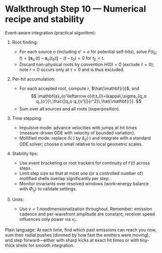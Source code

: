 # Walkthrough Step 10 — Numerical recipe and stability

Event-aware integration (practical algorithm):

1. Root finding:
   - For each source $o$ (including $o'=o$ for potential self-hits), solve $F(t_0;t)=\|\mathbf{s}_{o'}(t)-\mathbf{s}_o(t_0)\|-(t-t_0)=0$ for $t_0< t$.
   - Discard non-physical roots by convention $H(0)=0$ (exclude $\tau=0$); note $r=0$ occurs only at $\tau=0$ and is thus excluded.

2. Per-hit accumulation:
   - For each accepted root, compute $r$, $\hat{\mathbf{r}}$, and
     $$
     \mathbf{a}_{o'\leftarrow o}(t;t_0)=\kappa\,\sigma_{q_o q_{o'}}\,\frac{|q_o q_{o'}|}{r^2}\,\hat{\mathbf{r}}.
     $$
   - Sum over all sources and all roots (superposition).

3. Time stepping:
   - Impulsive mode: advance velocities with jumps at hit times (measure-driven ODE with velocity of bounded variation).
   - Mollified mode: replace $\delta(\cdot)$ by $\delta_\eta(\cdot)$ and integrate with a standard ODE solver; choose $\eta$ small relative to local geometric scales.

4. Stability tips:
   - Use event bracketing or root trackers for continuity of $t'(t)$ across steps.
   - Limit step size so that at most one (or a controlled number of) mollified shells overlap significantly per step.
   - Monitor invariants over resolved windows (work–energy balance with $\Phi_\eta$) to validate settings.

5. Units:
   - Use $v=1$ nondimensionalization throughout. Remember: emission cadence and per-wavefront amplitude are constant; receiver speed influences only power via $v_r$.

Plain language: At each time, find which past emissions can reach you now, sum their radial pushes (dimmed by how fast the emitters were moving), and step forward—either with sharp kicks at exact hit times or with tiny-thick shells for smooth integration.
